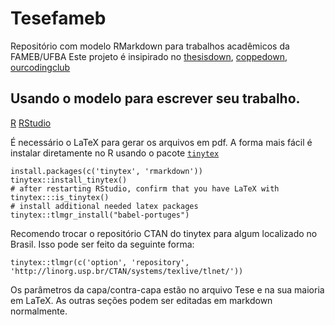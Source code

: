 # Tesefameb
 Repositório com modelo RMarkdown para trabalhos acadêmicos da FAMEB/UFBA
 Este projeto é insipirado no [thesisdown](https://github.com/ismayc/thesisdown), [coppedown](https://github.com/COPPE-UFRJ/coppedown), [ourcodingclub](https://ourcodingclub.github.io) 

## Usando o modelo para escrever seu trabalho.

[R](https://cran.r-project.org/)
[RStudio](https://rstudio.com/)

É necessário o LaTeX para gerar os arquivos em pdf. A forma mais fácil é instalar diretamente no R usando o pacote [`tinytex`]((https://yihui.name/tinytex/))

```
install.packages(c('tinytex', 'rmarkdown'))
tinytex::install_tinytex()
# after restarting RStudio, confirm that you have LaTeX with 
tinytex:::is_tinytex()
# install additional needed latex packages
tinytex::tlmgr_install("babel-portuges")

```
Recomendo trocar o repositório CTAN do tinytex para algum localizado no Brasil. Isso pode ser feito da seguinte forma:

```
tinytex::tlmgr(c('option', 'repository',
'http://linorg.usp.br/CTAN/systems/texlive/tlnet/'))
```


Os parâmetros da capa/contra-capa estão no arquivo Tese e na sua maioria em LaTeX.
As outras seções podem ser editadas em markdown normalmente.